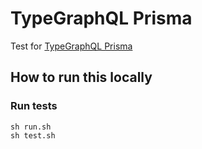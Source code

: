 # TypeGraphQL Prisma

Test for [TypeGraphQL Prisma](https://github.com/MichalLytek/typegraphql-prisma)

## How to run this locally

### Run tests

```shell script
sh run.sh
sh test.sh
```
